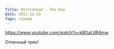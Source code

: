 ```yaml
---
Title: Portishead - The Rip
Date: 2011-12-23
Tags: слушаю
---
```


https://www.youtube.com/watch?v=kBOaLjtR4mw

Отличный трек!